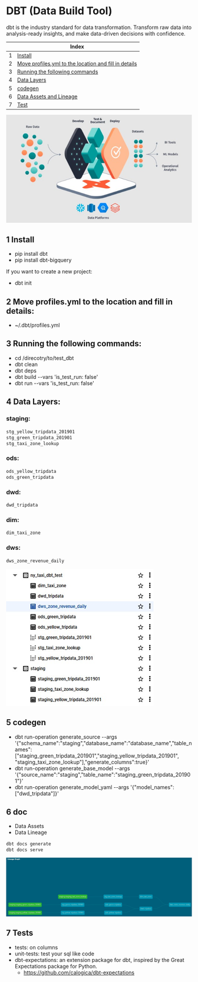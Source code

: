 # DBT (Data Build Tool)

dbt is the industry standard for data transformation. Transform raw data into analysis-ready insights, and make data-driven decisions with confidence.

| |Index|
|---|---|
|1|[Install](#install)|
|2|[Move profiles.yml to the location and fill in details](#move)|
|3|[Running the following commands](#run)|
|4|[Data Layers](#layers)|
|5|[codegen](#codegen)|
|6|[Data Assets and Lineage](#doc)|
|7|[Test](#test)|

![DBT](https://github.com/barneywill/bigdata_demo/blob/main/imgs/dbt_architecture.jpg)

## <a id='install'></a>1 Install
- pip install dbt
- pip install dbt-bigquery

If you want to create a new project:
- dbt init

## <a id='move'></a>2 Move profiles.yml to the location and fill in details:
- ~/.dbt/profiles.yml

## <a id='run'></a>3 Running the following commands:
- cd /direcotry/to/test_dbt
- dbt clean
- dbt deps
- dbt build --vars 'is_test_run: false'
- dbt run --vars 'is_test_run: false'

## <a id='layers'></a>4 Data Layers:
### staging:
    stg_yellow_tripdata_201901
    stg_green_tripdata_201901
    stg_taxi_zone_lookup
### ods:
    ods_yellow_tripdata
    ods_green_tripdata
### dwd:
    dwd_tripdata
### dim:
    dim_taxi_zone
### dws:
    dws_zone_revenue_daily

![bigquery dataset](https://github.com/barneywill/bigdata_demo/blob/main/imgs/bigquery_dataset_structure.jpg)

## <a id='codegen'></a>5 codegen
- dbt run-operation generate_source --args '{"schema_name":"staging","database_name":"database_name","table_names":["staging_green_tripdata_201901","staging_yellow_tripdata_201901", "staging_taxi_zone_lookup"],"generate_columns":true}'
- dbt run-operation generate_base_model --args '{"source_name":"staging","table_name":"staging_green_tripdata_201901"}'
- dbt run-operation generate_model_yaml --args '{"model_names":["dwd_tripdata"]}'

## <a id='doc'></a>6 doc
- Data Assets
- Data Lineage
```
dbt docs generate
dbt docs serve
```

![dbt layers](https://github.com/barneywill/bigdata_demo/blob/main/imgs/dbt.jpg)

## <a id='test'></a>7 Tests
- tests: on columns
- unit-tests: test your sql like code
- dbt-expectations: an extension package for dbt, inspired by the Great Expectations package for Python.
  - https://github.com/calogica/dbt-expectations
